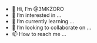 - 👋 Hi, I’m @3MKZORO
- 👀 I’m interested in ...
- 🌱 I’m currently learning ...
- 💞️ I’m looking to collaborate on ...
- 📫 How to reach me ...

<!---
3MKZORO/3MKZORO is a ✨ special ✨ repository because its `README.md` (this file) appears on your GitHub profile.
You can click the Preview link to take a look at your changes.
--->
